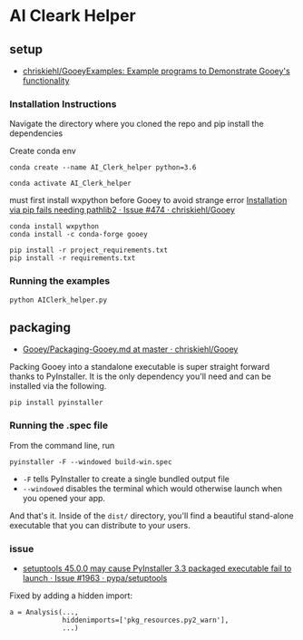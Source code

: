 # AI Cleark Helper

## setup

- [chriskiehl/GooeyExamples: Example programs to Demonstrate Gooey's functionality](https://github.com/chriskiehl/GooeyExamples)

### Installation Instructions

Navigate the directory where you cloned the repo and pip install the dependencies

Create conda env
```
conda create --name AI_Clerk_helper python=3.6

conda activate AI_Clerk_helper
```

must first install wxpython before Gooey to avoid strange error
[Installation via pip fails needing pathlib2 · Issue #474 · chriskiehl/Gooey](https://github.com/chriskiehl/Gooey/issues/474)
```
conda install wxpython
conda install -c conda-forge gooey

pip install -r project_requirements.txt
pip install -r requirements.txt
```

### Running the examples

```
python AIClerk_helper.py
```

## packaging

- [Gooey/Packaging-Gooey.md at master · chriskiehl/Gooey](https://github.com/chriskiehl/Gooey/blob/master/docs/packaging/Packaging-Gooey.md)


Packing Gooey into a standalone executable is super straight forward thanks to PyInstaller. It is the only dependency you'll need and can be installed via the following.
```
pip install pyinstaller
```

### Running the .spec file

From the command line, run

```
pyinstaller -F --windowed build-win.spec

```

-   `-F` tells PyInstaller to create a single bundled output file
-   `--windowed` disables the terminal which would otherwise launch when you opened your app.

And that's it. Inside of the `dist/` directory, you'll find a beautiful stand-alone executable that you can distribute to your users.

### issue

- [setuptools 45.0.0 may cause PyInstaller 3.3 packaged executable fail to launch · Issue #1963 · pypa/setuptools](https://github.com/pypa/setuptools/issues/1963)

Fixed by adding a hidden import:
```
a = Analysis(...,
             hiddenimports=['pkg_resources.py2_warn'],
             ...)
```

